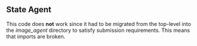 ## State Agent

This code does **not** work since it had to be migrated from the top-level into the *image_agent* directory to satisfy submission requirements. This means that imports are broken.